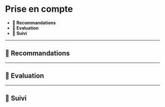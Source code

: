 # Prise en compte

*  🔖 **Recommandations**
*  🔖 **Evaluation**
*  🔖 **Suivi**

___

## 📑 Recommandations

___

## 📑 Evaluation

___

## 📑 Suivi
